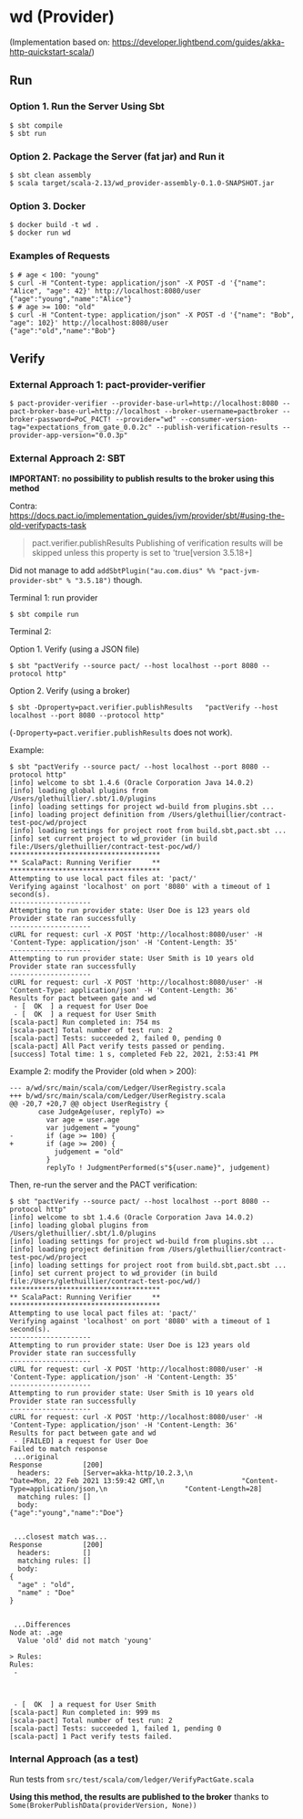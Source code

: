 # wd (Provider)

(Implementation based on: https://developer.lightbend.com/guides/akka-http-quickstart-scala/)

## Run

### Option 1. Run the Server Using Sbt
```
$ sbt compile
$ sbt run
```

### Option 2. Package the Server (fat jar) and Run it
```
$ sbt clean assembly 
$ scala target/scala-2.13/wd_provider-assembly-0.1.0-SNAPSHOT.jar
```

### Option 3. Docker

```
$ docker build -t wd .
$ docker run wd
```

### Examples of Requests

```
$ # age < 100: "young"
$ curl -H "Content-type: application/json" -X POST -d '{"name": "Alice", "age": 42}' http://localhost:8080/user
{"age":"young","name":"Alice"}
$ # age >= 100: "old"
$ curl -H "Content-type: application/json" -X POST -d '{"name": "Bob", "age": 102}' http://localhost:8080/user
{"age":"old","name":"Bob"}
```

## Verify

### External Approach 1: pact-provider-verifier

```
$ pact-provider-verifier --provider-base-url=http://localhost:8080 --pact-broker-base-url=http://localhost --broker-username=pactbroker --broker-password=PoC_P4CT! --provider="wd" --consumer-version-tag="expectations_from_gate_0.0.2c" --publish-verification-results --provider-app-version="0.0.3p"
```

### External Approach 2: SBT

**IMPORTANT: no possibility to publish results to the broker using this method**

Contra: https://docs.pact.io/implementation_guides/jvm/provider/sbt/#using-the-old-verifypacts-task

> pact.verifier.publishResults	Publishing of verification results will be skipped unless this property is set to 'true[version 3.5.18+]

Did not manage to add `addSbtPlugin("au.com.dius" %% "pact-jvm-provider-sbt" % "3.5.18")` though.

Terminal 1: run provider
```
$ sbt compile run
```

Terminal 2: 

Option 1. Verify (using a JSON file)
```
$ sbt "pactVerify --source pact/ --host localhost --port 8080 --protocol http"
```

Option 2. Verify (using a broker)
```
$ sbt -Dproperty=pact.verifier.publishResults	"pactVerify --host localhost --port 8080 --protocol http"
```

(`-Dproperty=pact.verifier.publishResults` does not work).

Example:
```
$ sbt "pactVerify --source pact/ --host localhost --port 8080 --protocol http"
[info] welcome to sbt 1.4.6 (Oracle Corporation Java 14.0.2)
[info] loading global plugins from /Users/glethuillier/.sbt/1.0/plugins
[info] loading settings for project wd-build from plugins.sbt ...
[info] loading project definition from /Users/glethuillier/contract-test-poc/wd/project
[info] loading settings for project root from build.sbt,pact.sbt ...
[info] set current project to wd_provider (in build file:/Users/glethuillier/contract-test-poc/wd/)
*************************************
** ScalaPact: Running Verifier     **
*************************************
Attempting to use local pact files at: 'pact/'
Verifying against 'localhost' on port '8080' with a timeout of 1 second(s).
--------------------
Attempting to run provider state: User Doe is 123 years old
Provider state ran successfully
--------------------
cURL for request: curl -X POST 'http://localhost:8080/user' -H 'Content-Type: application/json' -H 'Content-Length: 35'
--------------------
Attempting to run provider state: User Smith is 10 years old
Provider state ran successfully
--------------------
cURL for request: curl -X POST 'http://localhost:8080/user' -H 'Content-Type: application/json' -H 'Content-Length: 36'
Results for pact between gate and wd
 - [  OK  ] a request for User Doe
 - [  OK  ] a request for User Smith
[scala-pact] Run completed in: 754 ms
[scala-pact] Total number of test run: 2
[scala-pact] Tests: succeeded 2, failed 0, pending 0
[scala-pact] All Pact verify tests passed or pending.
[success] Total time: 1 s, completed Feb 22, 2021, 2:53:41 PM
```

Example 2: modify the Provider (old when > 200):

```
--- a/wd/src/main/scala/com/Ledger/UserRegistry.scala
+++ b/wd/src/main/scala/com/Ledger/UserRegistry.scala
@@ -20,7 +20,7 @@ object UserRegistry {
       case JudgeAge(user, replyTo) =>
         var age = user.age
         var judgement = "young"
-        if (age >= 100) {
+        if (age >= 200) {
           judgement = "old"
         }
         replyTo ! JudgmentPerformed(s"${user.name}", judgement)
```

Then, re-run the server and the PACT verification:

```
$ sbt "pactVerify --source pact/ --host localhost --port 8080 --protocol http"
[info] welcome to sbt 1.4.6 (Oracle Corporation Java 14.0.2)
[info] loading global plugins from /Users/glethuillier/.sbt/1.0/plugins
[info] loading settings for project wd-build from plugins.sbt ...
[info] loading project definition from /Users/glethuillier/contract-test-poc/wd/project
[info] loading settings for project root from build.sbt,pact.sbt ...
[info] set current project to wd_provider (in build file:/Users/glethuillier/contract-test-poc/wd/)
*************************************
** ScalaPact: Running Verifier     **
*************************************
Attempting to use local pact files at: 'pact/'
Verifying against 'localhost' on port '8080' with a timeout of 1 second(s).
--------------------
Attempting to run provider state: User Doe is 123 years old
Provider state ran successfully
--------------------
cURL for request: curl -X POST 'http://localhost:8080/user' -H 'Content-Type: application/json' -H 'Content-Length: 35'
--------------------
Attempting to run provider state: User Smith is 10 years old
Provider state ran successfully
--------------------
cURL for request: curl -X POST 'http://localhost:8080/user' -H 'Content-Type: application/json' -H 'Content-Length: 36'
Results for pact between gate and wd
 - [FAILED] a request for User Doe
Failed to match response
 ...original
Response          [200]
  headers:        [Server=akka-http/10.2.3,\n                   "Date=Mon, 22 Feb 2021 13:59:42 GMT,\n                   "Content-Type=application/json,\n                   "Content-Length=28]
  matching rules: []
  body:
{"age":"young","name":"Doe"}


 ...closest match was...
Response          [200]
  headers:        []
  matching rules: []
  body:
{
  "age" : "old",
  "name" : "Doe"
}


 ...Differences
Node at: .age
  Value 'old' did not match 'young'

> Rules:
Rules:
 -



 - [  OK  ] a request for User Smith
[scala-pact] Run completed in: 999 ms
[scala-pact] Total number of test run: 2
[scala-pact] Tests: succeeded 1, failed 1, pending 0
[scala-pact] 1 Pact verify tests failed.
```

### Internal Approach (as a test)

Run tests from `src/test/scala/com/ledger/VerifyPactGate.scala`

**Using this method, the results are published to the broker** thanks to `Some(BrokerPublishData(providerVersion, None))`
